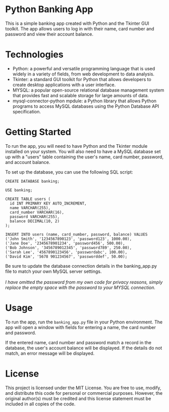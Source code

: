 # Python Banking App

This is a simple banking app created with Python and the Tkinter GUI toolkit. The app allows users to log in with their name, card number and password and view their account balance.

# Technologies

* Python: a powerful and versatile programming language that is used widely in a variety of fields, from web development to data analysis.
* Tkinter: a standard GUI toolkit for Python that allows developers to create desktop applications with a user interface.
* MYSQL: a popular open-source relational database management system that provides fast and scalable storage for large amounts of data.
* mysql-connector-python mpdule: a Python library that allows Python programs to access MySQL databases using the Python Database API specification.

# Getting Started

To run the app, you will need to have Python and the Tkinter module installed on your system. You will also need to have a MySQL database set up with a "users" table containing the user's name, card number, password, and account balance.

To set up the database, you can use the following SQL script:
```
CREATE DATABASE banking;

USE banking;

CREATE TABLE users (
  id INT PRIMARY KEY AUTO_INCREMENT,
  name VARCHAR(255),
  card_number VARCHAR(16),
  password VARCHAR(255),
  balance DECIMAL(10, 2)
);

INSERT INTO users (name, card_number, password, balance) VALUES
('John Smith', '1234567890123', 'password123', 1000.00),
('Jane Doe', '2345678901234', 'password456', 500.00),
('Bob Johnson', '3456789012345', 'password789', 250.00),
('Sarah Lee', '4567890123456', 'passwordabc', 100.00),
('David Kim', '5678 901234567', 'passworddef', 50.00);
```
Be sure to update the database connection details in the banking_app.py file to match your own MySQL server settings.
<br></br>
<i> I have omitted the password from my own code for privacy reasons, simply replace the empty space with the password to your MYSQL connection. </i>

# Usage

To run the app, run the ```banking_app.py``` file in your Python environment. The app will open a window with fields for entering a name, the card number and password.

If the entered name, card number and password match a record in the database, the user's account balance will be displayed. If the details do not match, an error message will be displayed.

# License

This project is licensed under the MIT License. You are free to use, modify, and distribute this code for personal or commercial purposes. However, the original author(s) must be credited and this license statement must be included in all copies of the code.

